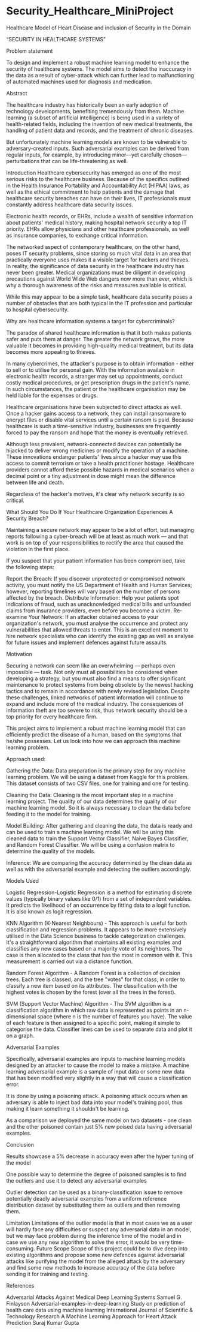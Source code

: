 # Security_Healthcare_MiniProject
Healthcare Model of Heart Disease and inclusion of Security in the Domain


“SECURITY IN HEALTHCARE SYSTEMS”

Problem statement

To design and implement a robust machine learning model to enhance the security of healthcare systems. The model aims to detect the inaccuracy in the data as a result of cyber-attack which can further lead to malfunctioning of automated machines used for diagnosis and medication.

Abstract

The healthcare industry has historically been an early adoption of technology developments, benefiting tremendously from them. Machine learning (a subset of artificial intelligence) is being used in a variety of health-related fields, including the invention of new medical treatments, the handling of patient data and records, and the treatment of chronic diseases.

But unfortunately machine learning models are known to be vulnerable to adversary-created inputs. Such adversarial examples can be derived from regular inputs, for example, by introducing minor—yet carefully chosen—perturbations that can be life-threatening as well.

Introduction
Healthcare cybersecurity has emerged as one of the most serious risks to the healthcare business. Because of the specifics outlined in the Health Insurance Portability and Accountability Act (HIPAA) laws, as well as the ethical commitment to help patients and the damage that healthcare security breaches can have on their lives, IT professionals must constantly address healthcare data security issues.

Electronic health records, or EHRs, include a wealth of sensitive information about patients' medical history, making hospital network security a top IT priority. EHRs allow physicians and other healthcare professionals, as well as insurance companies, to exchange critical information.

The networked aspect of contemporary healthcare, on the other hand, poses IT security problems, since storing so much vital data in an area that practically everyone uses makes it a visible target for hackers and thieves. In reality, the significance of data security in the healthcare industry has never been greater. Medical organizations must be diligent in developing precautions against World Wide Web dangers now more than ever, which is why a thorough awareness of the risks and measures available is critical.

While this may appear to be a simple task, healthcare data security poses a number of obstacles that are both typical in the IT profession and particular to hospital cybersecurity.




Why are healthcare information systems a target for cybercriminals?

The paradox of shared healthcare information is that it both makes patients safer and puts them at danger. The greater the network grows, the more valuable it becomes in providing high-quality medical treatment, but its data becomes more appealing to thieves.

In many cybercrimes, the attacker's purpose is to obtain information - either to sell or to utilise for personal gain. With the information available in electronic health records, a stranger may set up appointments, conduct costly medical procedures, or get prescription drugs in the patient's name. In such circumstances, the patient or the healthcare organisation may be held liable for the expenses or drugs.

Healthcare organisations have been subjected to direct attacks as well. Once a hacker gains access to a network, they can install ransomware to encrypt files or disable vital services until a certain ransom is paid. Because healthcare is such a time-sensitive industry, businesses are frequently forced to pay the ransom and hope that the money is eventually retrieved.

Although less prevalent, network-connected devices can potentially be hijacked to deliver wrong medicines or modify the operation of a machine. These innovations endanger patients' lives since a hacker may use this access to commit terrorism or take a health practitioner hostage. Healthcare providers cannot afford these possible hazards in medical scenarios when a decimal point or a tiny adjustment in dose might mean the difference between life and death.

Regardless of the hacker's motives, it's clear why network security is so critical.

What Should You Do If Your Healthcare Organization Experiences A Security Breach?

Maintaining a secure network may appear to be a lot of effort, but managing reports following a cyber-breach will be at least as much work — and that work is on top of your responsibilities to rectify the area that caused the violation in the first place.

If you suspect that your patient information has been compromised, take the following steps:

Report the Breach: If you discover unprotected or compromised network activity, you must notify the US Department of Health and Human Services; however, reporting timelines will vary based on the number of persons affected by the breach.
Distribute Information: Help your patients spot indications of fraud, such as unacknowledged medical bills and unfounded claims from insurance providers, even before you become a victim.
Re-examine Your Network: If an attacker obtained access to your organization's network, you must analyse the occurrence and protect any vulnerabilities that allowed threats to enter. This is an excellent moment to hire network specialists who can identify the existing gap as well as analyse for future issues and implement defences against future assaults.




Motivation

Securing a network can seem like an overwhelming — perhaps even impossible — task. Not only must all possibilities be considered when developing a strategy, but you must also find a means to offer significant maintenance to protect systems from being obsolete by the newest hacking tactics and to remain in accordance with newly revised legislation.
Despite these challenges, linked networks of patient information will continue to expand and include more of the medical industry. The consequences of information theft are too severe to risk, thus network security should be a top priority for every healthcare firm.



This project aims to implement a robust machine learning model that can efficiently predict the disease of a human, based on the symptoms that he/she possesses. Let us look into how we can approach this machine learning problem.

Approach used:



Gathering the Data: Data preparation is the primary step for any machine learning problem. We will be using a dataset from Kaggle for this problem. This dataset consists of two CSV files, one for training and one for testing. 

Cleaning the Data: Cleaning is the most important step in a machine learning project. The quality of our data determines the quality of our machine learning model. So it is always necessary to clean the data before feeding it to the model for training.

Model Building: After gathering and cleaning the data, the data is ready and can be used to train a machine learning model. We will be using this cleaned data to train the Support Vector Classifier, Naive Bayes Classifier, and Random Forest Classifier. We will be using a confusion matrix to determine the quality of the models.

Inference: We are comparing the accuracy determined by the clean data as well as with the adversarial example and detecting the outliers accordingly.

Models Used 

Logistic Regression-Logistic Regression is a method for estimating discrete values (typically binary values like 0/1) from a set of independent variables. It predicts the likelihood of an occurrence by fitting data to a logit function. It is also known as logit regression.

KNN Algorithm (K-Nearest Neighbours) - This approach is useful for both classification and regression problems. It appears to be more extensively utilised in the Data Science business to tackle categorization challenges. It's a straightforward algorithm that maintains all existing examples and classifies any new cases based on a majority vote of its neighbors. The case is then allocated to the class that has the most in common with it. This measurement is carried out via a distance function.

Random Forest Algorithm - A Random Forest is a collection of decision trees. Each tree is classed, and the tree "votes" for that class, in order to classify a new item based on its attributes. The classification with the highest votes is chosen by the forest (over all the trees in the forest).

SVM (Support Vector Machine) Algorithm - The SVM algorithm is a classification algorithm in which raw data is represented as points in an n-dimensional space (where n is the number of features you have). The value of each feature is then assigned to a specific point, making it simple to categorise the data. Classifier lines can be used to separate data and plot it on a graph.

Adversarial Examples

Specifically, adversarial examples are inputs to machine learning models designed by an attacker to cause the model to make a mistake. A machine learning adversarial example is a sample of input data or some new data that has been modified very slightly in a way that will cause a classification error. 
 
It is done by using a poisoning attack. A poisoning attack occurs when an adversary is able to inject bad data into your model's training pool, thus making it learn something it shouldn't be learning.

As a comparison we deployed the same model on two datasets - one clean and the other poisoned contain just 5% new poised data having adversarial examples.



Conclusion

Results showcase a 5% decrease in accuracy even after the hyper tuning of the model

One possible way to determine the degree of poisoned samples is to find the outliers and use it to detect any adversarial examples

Outlier detection can be used as a binary-classification issue to remove potentially deadly adversarial examples from a uniform reference distribution dataset by substituting them as outliers and then removing them.

Limitation
Limitations of the outlier model is that in most cases we as a user will hardly face any difficulties or suspect any adversarial data in an model, but we may face problem during the inference time of the model and in case we use any new algorithm to solve the error, it would be very time-consuming.
Future Scope
Scope of this project could be to dive deep into existing algorithms and propose some new defences against adversarial attacks like purifying the model from the alleged attack by the adversary and find some new methods to increase accuracy of the data before sending it for training and testing.



 References

Adversarial Attacks Against Medical Deep Learning Systems Samuel G. Finlayson
Adversarial-examples-in-deep-learning
Study on prediction of health care data using machine learning International Journal of Scientific & Technology Research
 A Machine Learning Approach for Heart Attack Prediction Suraj Kumar Gupta
